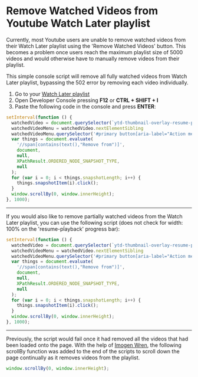 # Remove Watched Videos from Youtube Watch Later playlist
Currently, most Youtube users are unable to remove watched videos from their Watch Later playlist using the 'Remove Watched Videos' button. This becomes a problem once users reach the maximum playlist size of 5000 videos and would otherwise have to manually remove videos from their playlist.

This simple console script will remove all fully watched videos from Watch Later playlist, bypassing the 502 error by removing each video individually.

1. Go to your [Watch Later playlist](https://www.youtube.com/playlist?list=WL)
2. Open Developer Console pressing **F12** or **CTRL + SHIFT + I**
3. Paste the following code in the console and press **ENTER**:

```javascript
setInterval(function () {
  watchedVideo = document.querySelector(`ytd-thumbnail-overlay-resume-playback-renderer > div.style-scope[style="width: 100%;"]`).closest('#content')
  watchedVideoMenu = watchedVideo.nextElementSibling
  watchedVideoMenu.querySelector('#primary button[aria-label="Action menu"]').click();
  var things = document.evaluate(
    '//span[contains(text(),"Remove from")]',
    document,
    null,
    XPathResult.ORDERED_NODE_SNAPSHOT_TYPE,
    null
  );
  for (var i = 0; i < things.snapshotLength; i++) {
    things.snapshotItem(i).click();
  }
  window.scrollBy(0, window.innerHeight);
}, 1000);

```

---

If you would also like to remove partially watched videos from the Watch Later playlist, you can use the following script (does not check for width: 100% on the 'resume-pĺayback' progress bar):

```javascript
setInterval(function () {
  watchedVideo = document.querySelector(`ytd-thumbnail-overlay-resume-playback-renderer`).closest('#content')
  watchedVideoMenu = watchedVideo.nextElementSibling
  watchedVideoMenu.querySelector('#primary button[aria-label="Action menu"]').click();
  var things = document.evaluate(
    '//span[contains(text(),"Remove from")]',
    document,
    null,
    XPathResult.ORDERED_NODE_SNAPSHOT_TYPE,
    null
  );
  for (var i = 0; i < things.snapshotLength; i++) {
    things.snapshotItem(i).click();
  }
  window.scrollBy(0, window.innerHeight);
}, 1000);

```
---
Previously, the script would fail once it had removed all the videos that had been loaded onto the page. With the help of <a href="https://github.com/imogenwren">Imogen Wren</a>, the following scrollBy function was added to the end of the scripts to scroll down the page continually as it removes videos from the playlist. 

```javascript
window.scrollBy(0, window.innerHeight);
```



